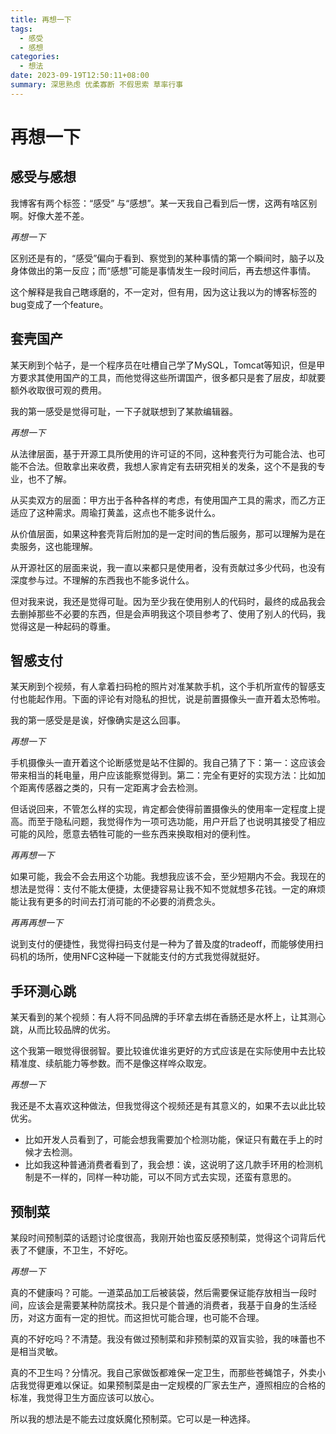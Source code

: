 ```yaml
---
title: 再想一下
tags:
  - 感受
  - 感想
categories:
  - 想法
date: 2023-09-19T12:50:11+08:00
summary: 深思熟虑 优柔寡断 不假思索 草率行事
---
```

# 再想一下



## 感受与感想
我博客有两个标签：“感受” 与“感想”。某一天我自己看到后一愣，这两有啥区别啊。好像大差不差。

*再想一下*

区别还是有的，“感受”偏向于看到、察觉到的某种事情的第一个瞬间时，脑子以及身体做出的第一反应；而“感想”可能是事情发生一段时间后，再去想这件事情。

这个解释是我自己瞎琢磨的，不一定对，但有用，因为这让我以为的博客标签的bug变成了一个feature。

## 套壳国产
某天刷到个帖子，是一个程序员在吐槽自己学了MySQL，Tomcat等知识，但是甲方要求其使用国产的工具，而他觉得这些所谓国产，很多都只是套了层皮，却就要额外收取很可观的费用。

我的第一感受是觉得可耻，一下子就联想到了某款编辑器。

*再想一下*

从法律层面，基于开源工具所使用的许可证的不同，这种套壳行为可能合法、也可能不合法。但敢拿出来收费，我想人家肯定有去研究相关的发条，这个不是我的专业，也不了解。

从买卖双方的层面：甲方出于各种各样的考虑，有使用国产工具的需求，而乙方正适应了这种需求。周瑜打黄盖，这点也不能多说什么。

从价值层面，如果这种套壳背后附加的是一定时间的售后服务，那可以理解为是在卖服务，这也能理解。

从开源社区的层面来说，我一直以来都只是使用者，没有贡献过多少代码，也没有深度参与过。不理解的东西我也不能多说什么。

但对我来说，我还是觉得可耻。因为至少我在使用别人的代码时，最终的成品我会去删掉那些不必要的东西，但是会声明我这个项目参考了、使用了别人的代码，我觉得这是一种起码的尊重。

## 智感支付
某天刷到个视频，有人拿着扫码枪的照片对准某款手机，这个手机所宣传的智感支付也能起作用。下面的评论有对隐私的担忧，说是前置摄像头一直开着太恐怖啦。

我的第一感受是是诶，好像确实是这么回事。

*再想一下*

手机摄像头一直开着这个论断感觉是站不住脚的。我自己猜了下：第一：这应该会带来相当的耗电量，用户应该能察觉得到。第二：完全有更好的实现方法：比如加个距离传感器之类的，只有一定距离才会去检测。

但话说回来，不管怎么样的实现，肯定都会使得前置摄像头的使用率一定程度上提高。而至于隐私问题，我觉得作为一项可选功能，用户开启了也说明其接受了相应可能的风险，愿意去牺牲可能的一些东西来换取相对的便利性。

*再再想一下*

如果可能，我会不会去用这个功能。我想我应该不会，至少短期内不会。我现在的想法是觉得：支付不能太便捷，太便捷容易让我不知不觉就想多花钱。一定的麻烦能让我有更多的时间去打消可能的不必要的消费念头。

*再再再想一下*

说到支付的便捷性，我觉得扫码支付是一种为了普及度的tradeoff，而能够使用扫码机的场所，使用NFC这种碰一下就能支付的方式我觉得就挺好。


## 手环测心跳
某天看到的某个视频：有人将不同品牌的手环拿去绑在香肠还是水杯上，让其测心跳，从而比较品牌的优劣。

这个我第一眼觉得很弱智。要比较谁优谁劣更好的方式应该是在实际使用中去比较精准度、续航能力等参数。而不是像这样哗众取宠。

*再想一下*

我还是不太喜欢这种做法，但我觉得这个视频还是有其意义的，如果不去以此比较优劣。
- 比如开发人员看到了，可能会想我需要加个检测功能，保证只有戴在手上的时候才去检测。
- 比如我这种普通消费者看到了，我会想：诶，这说明了这几款手环用的检测机制是不一样的，同样一种功能，可以不同方式去实现，还蛮有意思的。

## 预制菜
某段时间预制菜的话题讨论度很高，我刚开始也蛮反感预制菜，觉得这个词背后代表了不健康，不卫生，不好吃。

*再想一下*

真的不健康吗？可能。一道菜品加工后被装袋，然后需要保证能存放相当一段时间，应该会是需要某种防腐技术。我只是个普通的消费者，我基于自身的生活经历，对这方面有一定的担忧。而这担忧可能合理，也可能不合理。

真的不好吃吗？不清楚。我没有做过预制菜和非预制菜的双盲实验，我的味蕾也不是相当灵敏。

真的不卫生吗？分情况。我自己家做饭都难保一定卫生，而那些苍蝇馆子，外卖小店我觉得更难以保证。如果预制菜是由一定规模的厂家去生产，遵照相应的合格的标准，我觉得卫生方面应该可以放心。

所以我的想法是不能去过度妖魔化预制菜。它可以是一种选择。
